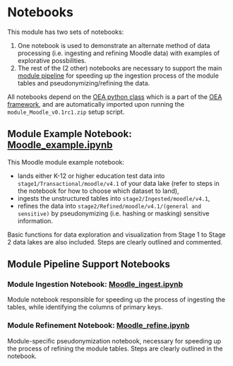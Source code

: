 # Notebooks

This module has two sets of notebooks:
 1. One notebook is used to demonstrate an alternate method of data processing (i.e. ingesting and refining Moodle data) with examples of explorative possbilities.
 2. The rest of the (2 other) notebooks are necessary to support the main [module pipeline](https://github.com/microsoft/OpenEduAnalytics/tree/main/modules/module_catalog/Moodle/pipeline) for speeding up the ingestion process of the module tables and pseudonymizing/refining the data.

All notebooks depend on the [OEA python class](https://github.com/microsoft/OpenEduAnalytics/blob/main/framework/synapse/notebook/OEA_py.ipynb) which is a part of the [OEA framework](https://github.com/microsoft/OpenEduAnalytics/tree/main/framework), and are automatically imported upon running the ```module_Moodle_v0.1rc1.zip``` setup script.

## Module Example Notebook: [Moodle_example.ipynb](https://github.com/microsoft/OpenEduAnalytics/blob/main/modules/module_catalog/Moodle/notebook/Moodle_example.ipynb)

This Moodle module example notebook:
 - lands either K-12 or higher education test data into ```stage1/Transactional/moodle/v4.1``` of your data lake (refer to steps in the notebook for how to choose which dataset to land), 
 - ingests the unstructured tables into ```stage2/Ingested/moodle/v4.1```, 
 - refines the data into ```stage2/Refined/moodle/v4.1/(general and sensitive)``` by pseudonymizing (i.e. hashing or masking) sensitive information. 

Basic functions for data exploration and visualization from Stage 1 to Stage 2 data lakes are also included. Steps are clearly outlined and commented.

## Module Pipeline Support Notebooks

### Module Ingestion Notebook: [Moodle_ingest.ipynb](https://github.com/microsoft/OpenEduAnalytics/blob/main/modules/module_catalog/Moodle/notebook/Moodle_ingest.ipynb)

Module notebook responsible for speeding up the process of ingesting the tables, while identifying the columns of primary keys. 

### Module Refinement Notebook: [Moodle_refine.ipynb](https://github.com/microsoft/OpenEduAnalytics/blob/main/modules/module_catalog/Moodle/notebook/Moodle_refine.ipynb)

Module-specific pseudonymization notebook, necessary for speeding up the process of refining the module tables. Steps are clearly outlined in the notebook.
